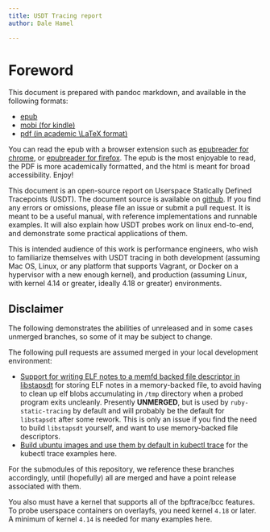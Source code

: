 ```yaml
---
title: USDT Tracing report
author: Dale Hamel

---
```


# Foreword


This document is prepared with pandoc markdown, and available in the following formats:

* [epub](http://blog.srvthe.net/usdt-report-doc/output/doc.epub)
* [mobi (for kindle)](http://blog.srvthe.net/usdt-report-doc/output/doc.mobi)
* [pdf (in academic \LaTeX format)](http://blog.srvthe.net/usdt-report-doc/output/doc.pdf)

You can read the epub with a browser extension such as [epubreader for chrome](https://chrome.google.com/webstore/detail/epubreader/jhhclmfgfllimlhabjkgkeebkbiadflb?hl=en), or [epubreader for firefox](https://addons.mozilla.org/en-CA/firefox/addon/epubreader/). The epub is the most enjoyable to read, the PDF is more academically formatted, and the html is meant for broad accessibility. Enjoy!

This document is an open-source report on Userspace Statically Defined Tracepoints (USDT). The document source is available on [github](https://github.com/dalehamel/usdt-report-doc). If you find any errors or omissions, please file an issue or submit a pull request. It is meant to be a useful manual, with reference implementations and runnable examples. It will also explain how USDT probes work on linux end-to-end, and demonstrate some practical applications of them.

This is intended audience of this work is performance engineers, who wish to familiarize themselves with USDT tracing in both development (assuming Mac OS, Linux, or any platform that supports Vagrant, or Docker on a hypervisor with a new enough kernel), and production (assuming Linux, with kernel 4.14 or greater, ideally 4.18 or greater) environments.

## Disclaimer

The following demonstrates the abilities of unreleased and in some cases unmerged branches, so some of it may be subject to change.

The following pull requests are assumed merged in your local development environment:

* [Support for writing ELF notes to a memfd backed file descriptor in libstapsdt](https://github.com/sthima/libstapsdt/pull/24) for storing ELF notes in a memory-backed file, to avoid having to clean up elf blobs accumulating in `/tmp` directory when a probed program exits uncleanly. Presently **UNMERGED**, but is used by `ruby-static-tracing` by default and will probably be the default for `libstapsdt` after some rework. This is only an issue if you find the need to build `libstapsdt` yourself, and want to use memory-backed file descriptors.
* [Build ubuntu images and use them by default in kubectl trace](https://github.com/iovisor/kubectl-trace/pull/52) for the kubectl trace examples here.

For the submodules of this repository, we reference these branches accordingly, until (hopefully) all are merged and have a point release associated with them.

You also must have a kernel that supports all of the bpftrace/bcc features. To probe userspace containers on overlayfs, you need kernel `4.18` or later. A minimum of kernel `4.14` is needed for many examples here.
